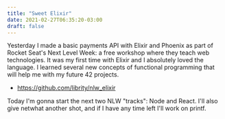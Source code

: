 ```yaml
---
title: "Sweet Elixir"
date: 2021-02-27T06:35:20-03:00
draft: false
---
```


Yesterday I made a basic payments API with Elixir and Phoenix as part of
Rocket Seat's Next Level Week:
a free workshop where they teach web technologies.
It was my first time with Elixir and I absolutely loved the language.
I learned several new concepts of functional programming that will help me with
my future 42 projects.

- https://github.com/librity/nlw_elixir

Today I'm gonna start the next two NLW "tracks": Node and React.
I'll also give netwhat another shot, and if I have any time left I'll work on printf.
